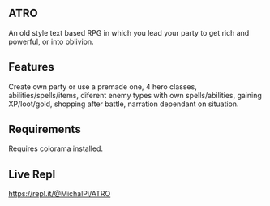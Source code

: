 ## ATRO

An old style text based RPG in which you lead your party to get rich and powerful, or into oblivion.

## Features

Create own party or use a premade one, 4 hero classes, abilities/spells/items, diferent enemy types with own spells/abilities, gaining XP/loot/gold, shopping after battle,
narration dependant on situation.

## Requirements

Requires colorama installed.

## Live Repl

https://repl.it/@MichalPi/ATRO
